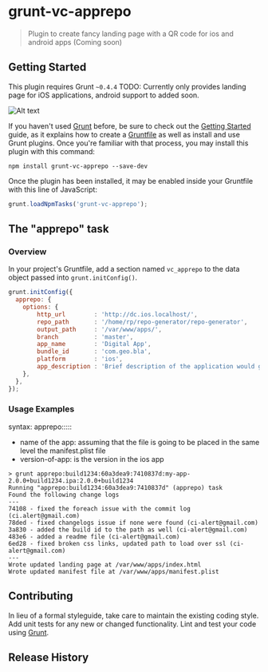 # grunt-vc-apprepo

> Plugin to create fancy landing page with a QR code for ios and android apps (Coming soon)

## Getting Started
This plugin requires Grunt `~0.4.4`
TODO: Currently only provides landing page for iOS applications, android support to added soon.

![Alt text](https://github.com/rajatpandit/grunt-vc-apprepo/blob/master/docs/sample_page.png?raw=true "Sample Landing Page")

If you haven't used [Grunt](http://gruntjs.com/) before, be sure to check out the [Getting Started](http://gruntjs.com/getting-started) guide, as it explains how to create a [Gruntfile](http://gruntjs.com/sample-gruntfile) as well as install and use Grunt plugins. Once you're familiar with that process, you may install this plugin with this command:

```shell
npm install grunt-vc-apprepo --save-dev
```

Once the plugin has been installed, it may be enabled inside your Gruntfile with this line of JavaScript:

```js
grunt.loadNpmTasks('grunt-vc-apprepo');
```

## The "apprepo" task

### Overview
In your project's Gruntfile, add a section named `vc_apprepo` to the data object passed into `grunt.initConfig()`.

```js
grunt.initConfig({
  apprepo: {
    options: {
        http_url        : 'http://dc.ios.localhost/',                           // URL where the file will be hosted, to be used in the template/manifest.plist file
        repo_path       : '/home/rp/repo-generator/repo-generator',             // path of the git repo
        output_path     : '/var/www/apps/',                                     // where the html files need to be generated
        branch          : 'master',                                             // which branch to look at to read the log files
        app_name        : 'Digital App',                                        // Name of the app
        bundle_id       : 'com.geo.bla',                                        // iOS bundle id
        platform        : 'ios',                                                // platform current only iOS supported
        app_description : 'Brief description of the application would go here'  // description of the app
    },
  },
});
```

### Usage Examples
syntax:
apprepo:<build-id>:<start-commit-id>:<end-commit-id>:<name-of-the-app>:<version-of-app>


- name of the app: assuming that the file is going to be placed in the same level the manifest.plist file
- version-of-app: is the version in the ios app


```
> grunt apprepo:build1234:60a3dea9:7410837d:my-app-2.0.0+build1234.ipa:2.0.0+build1234
Running "apprepo:build1234:60a3dea9:7410837d" (apprepo) task
Found the following change logs
---
74108 - fixed the foreach issue with the commit log (ci.alert@gmail.com)
78ded - fixed changelogs issue if none were found (ci-alert@gmail.com)
3a830 - added the build id to the path as well (ci-alert@gmail.com)
483e6 - added a readme file (ci-alert@gmail.com)
6ed28 - fixed broken css links, updated path to load over ssl (ci-alert@gmail.com)
---
Wrote updated landing page at /var/www/apps/index.html
Wrote updated manifest file at /var/www/apps/manifest.plist
```

## Contributing
In lieu of a formal styleguide, take care to maintain the existing coding style. Add unit tests for any new or changed functionality. Lint and test your code using [Grunt](http://gruntjs.com/).

## Release History
